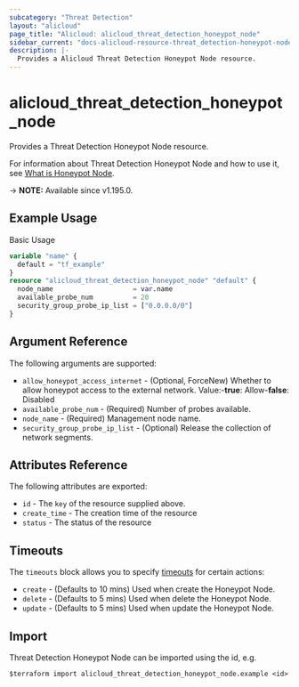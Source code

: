 ```yaml
---
subcategory: "Threat Detection"
layout: "alicloud"
page_title: "Alicloud: alicloud_threat_detection_honeypot_node"
sidebar_current: "docs-alicloud-resource-threat_detection-honeypot-node"
description: |-
  Provides a Alicloud Threat Detection Honeypot Node resource.
---
```


# alicloud_threat_detection_honeypot_node

Provides a Threat Detection Honeypot Node resource.

For information about Threat Detection Honeypot Node and how to use it, see [What is Honeypot Node](https://www.alibabacloud.com/help/en/security-center/developer-reference/api-sas-2018-12-03-createhoneypotnode).

-> **NOTE:** Available since v1.195.0.

## Example Usage

Basic Usage

```terraform
variable "name" {
  default = "tf_example"
}
resource "alicloud_threat_detection_honeypot_node" "default" {
  node_name                    = var.name
  available_probe_num          = 20
  security_group_probe_ip_list = ["0.0.0.0/0"]
}
```

## Argument Reference

The following arguments are supported:
* `allow_honeypot_access_internet` - (Optional, ForceNew) Whether to allow honeypot access to the external network. Value:-**true**: Allow-**false**: Disabled
* `available_probe_num` - (Required) Number of probes available.
* `node_name` - (Required) Management node name.
* `security_group_probe_ip_list` - (Optional) Release the collection of network segments.

## Attributes Reference

The following attributes are exported:
* `id` - The `key` of the resource supplied above.
* `create_time` - The creation time of the resource
* `status` - The status of the resource

## Timeouts

The `timeouts` block allows you to specify [timeouts](https://www.terraform.io/docs/configuration-0-11/resources.html#timeouts) for certain actions:
* `create` - (Defaults to 10 mins) Used when create the Honeypot Node.
* `delete` - (Defaults to 5 mins) Used when delete the Honeypot Node.
* `update` - (Defaults to 5 mins) Used when update the Honeypot Node.

## Import

Threat Detection Honeypot Node can be imported using the id, e.g.

```shell
$terraform import alicloud_threat_detection_honeypot_node.example <id>
```